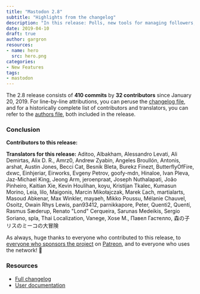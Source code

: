 ```yaml
---
title: "Mastodon 2.8"
subtitle: "Highlights from the changelog"
description: "In this release: Polls, new tools for managing followers, new frontpage design, new admin features and more"
date: 2019-04-10
draft: true
author: gargron
resources:
- name: hero
  src: hero.png
categories:
- New Features
tags:
- mastodon
---
```


The 2.8 release consists of **410 commits** by **32 contributors** since January 20, 2019. For line-by-line attributions, you can peruse the [changelog file][changelog], and for a historically complete list of contributors and translators, you can refer to the [authors file][authors], both included in the release.

[changelog]: https://github.com/tootsuite/mastodon/blob/v2.8.0/CHANGELOG.md
[authors]: https://github.com/tootsuite/mastodon/blob/v2.8.0/AUTHORS.md

### Conclusion

**Contributors to this release:**

**Translators for this release:** Aditoo, Albakham, Alessandro Levati, Ali Demirtas, Alix D. R., Amrz0, Andrew Zyabin, Angeles Broullón, Antonis, arshat, Austin Jones, Becci Cat, Besnik Bleta, Burekz Finezt, ButterflyOfFire, dxwc, Einhjeriar, Eirworks, Evgeny Petrov, goofy-mdn, Hinaloe, Ivan Pleva, Jaz-Michael King, Jeong Arm, jeroenpraat, Joseph Nuthalapati, João Pinheiro, Kaitian Xie, Kevin Houlihan, koyu, Kristijan Tkalec, Kumasun Morino, Leia, lilo, Maigonis, Marcin Mikołajczak, Marek Ľach, martialarts, Masoud Abkenar, Max Winkler, mayaeh, Mikko Poussu, Mélanie Chauvel, Osoitz, Owain Rhys Lewis, pan93412, parnikkapore, Peter, Quenti2, Quentí, Rasmus Sæderup, Renato "Lond" Cerqueira, Sarunas Medeikis, Sergio Soriano, spla, Thai Localization, Vanege, Xose M., Павел Гастелло, 森の子リスのミーコの大冒険

As always, huge thanks to everyone who contributed to this release, to [everyone who sponsors the project][sponsors] on [Patreon][patreon], and to everyone who uses the network! 🐘

[sponsors]: https://joinmastodon.org/sponsors
[patreon]: https://patreon.com/mastodon

### Resources

- [Full changelog](https://github.com/tootsuite/mastodon/releases/tag/v2.8.0)
- [User documentation](https://docs.joinmastodon.org/usage/basics/)